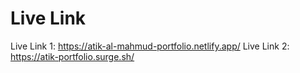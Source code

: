 ﻿# Live Link

Live Link 1: https://atik-al-mahmud-portfolio.netlify.app/
Live Link 2: https://atik-portfolio.surge.sh/
